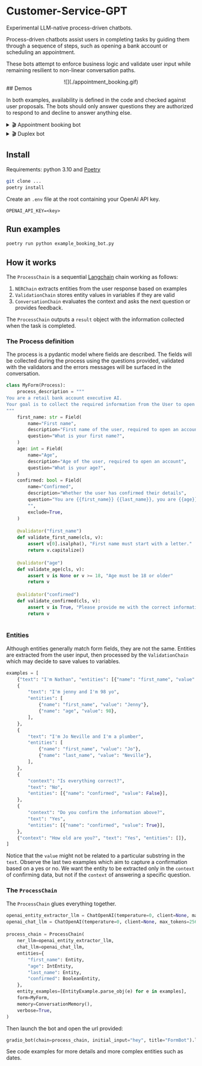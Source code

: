 # Customer-Service-GPT

Experimental LLM-native process-driven chatbots.

Process-driven chatbots assist users in completing tasks by guiding them through a sequence of steps, such as opening a bank account or scheduling an appointment.

These bots attempt to enforce business logic and validate user input while remaining resilient to non-linear conversation paths. 

<center>
![](./appointment_booking.gif)
</center>
## Demos

In both examples, availability is defined in the code and checked against user proposals. The bots should only answer questions they are authorized to respond to and decline to answer anything else.

<details>  
  <summary> 🎬 Appointment booking bot </summary>
  <hr>
An AI medical secretary helps users book appointments at the clinic.

https://github.com/znat/customer-service-GPT/assets/3694634/207d1f19-dc53-4788-944e-8a24000d713a
    
Run it:
```bash
poetry run python example_booking_bot.py
```

</details>
<details>  
  <summary> 🎬 Duplex bot </summary>
  <hr>
  
This bot replicates the Google Duplex demo, in which an AI schedules a hair salon appointment. The AI is the customer assistant and the Human is the hair salon attendant.
See `example_duplex_bot.py` for implementation details.

https://github.com/znat/customer-service-GPT/assets/3694634/63b64736-e2ea-441f-a9cf-8a57c18aad34


Run it:
```bash
poetry run python example_duplex_bot.py
```
</details>

## Install

Requirements: python 3.10 and [Poetry](https://python-poetry.org/docs/#installing-with-the-official-installer)
```bash
git clone ...
poetry install
```
Create an `.env` file at the root containing your OpenAI API key. 
```
OPENAI_API_KEY=<key>
```

## Run examples
```bash
poetry run python example_booking_bot.py
```

## How it works

The `ProcessChain` is a sequential [Langchain](https://github.com/hwchase17/langchain) chain working as follows:

1. `NERChain` extracts entities from the user response based on examples
2. `ValidationChain` stores entity values in variables if they are valid
3. `ConversationChain` evaluates the context and asks the next question or provides feedback.

The `ProcessChain` outputs a `result` object with the information collected when the task is completed.

### The Process definition
The process is a pydantic model where fields are described.
The fields will be collected during the process using the questions provided, validated with the validators and the errors messages will be surfaced in the conversation.

```python
class MyForm(Process):
    process_description = """
You are a retail bank account executive AI.
Your goal is to collect the required information from the User to open a bank account.
"""
    first_name: str = Field(
        name="First name",
        description="First name of the user, required to open an account",
        question="What is your first name?",
    )
    age: int = Field(
        name="Age",
        description="Age of the user, required to open an account",
        question="What is your age?",
    )
    confirmed: bool = Field(
        name="Confirmed",
        description="Whether the user has confirmed their details",
        question="You are {{first_name}} {{last_name}}, you are {{age}} years old and your current occupation is {{occupation}}. Is that correct?"
        "",
        exclude=True,
    )

    @validator("first_name")
    def validate_first_name(cls, v):
        assert v[0].isalpha(), "First name must start with a letter."
        return v.capitalize()

    @validator("age")
    def validate_age(cls, v):
        assert v is None or v >= 18, "Age must be 18 or older"
        return v
    
    @validator("confirmed")
    def validate_confirmed(cls, v):
        assert v is True, "Please provide me with the correct information"
        return v  
    
```
### Entities

Although entities generally match form fields, they are not the same. Entities are extracted from the user input, then processed by the `ValidationChain` which may decide to save values to variables.

```python
examples = [
    {"text": "I'm Nathan", "entities": [{"name": "first_name", "value": "Nathan"}]},
    {
        "text": "I'm jenny and I'm 98 yo",
        "entities": [
            {"name": "first_name", "value": "Jenny"},
            {"name": "age", "value": 98},
        ],
    },
    {
        "text": "I'm Jo Neville and I'm a plumber",
        "entities": [
            {"name": "first_name", "value": "Jo"},
            {"name": "last_name", "value": "Neville"},
        ],
    },
    {
        "context": "Is everything correct?",
        "text": "No",
        "entities": [{"name": "confirmed", "value": False}],
    },
    {
        "context": "Do you confirm the information above?",
        "text": "Yes",
        "entities": [{"name": "confirmed", "value": True}],
    },
    {"context": "How old are you?", "text": "Yes", "entities": []},
]
```
Notice that the `value` might not be related to a particular substring in the `text`. Observe the last two examples which aim to capture a confirmation based on a yes or no. We want the entity to be extracted only in the `context` of confirming data, but not if the `context` of answering a specific question.

### The `ProcessChain`
The `ProcessChain` glues everything together.

```python
openai_entity_extractor_llm = ChatOpenAI(temperature=0, client=None, max_tokens=256)
openai_chat_llm = ChatOpenAI(temperature=0, client=None, max_tokens=256)

process_chain = ProcessChain(
    ner_llm=openai_entity_extractor_llm,
    chat_llm=openai_chat_llm,
    entities={
        "first_name": Entity,
        "age": IntEntity,
        "last_name": Entity,
        "confirmed": BooleanEntity,
    },
    entity_examples=[EntityExample.parse_obj(e) for e in examples],
    form=MyForm,
    memory=ConversationMemory(),
    verbose=True,
)
```

Then launch the bot and open the url provided:

```python
gradio_bot(chain=process_chain, initial_input="hey", title="FormBot").launch() # Hey is a trick to get the bot to start the conversation as it normally reacts to a user input
```

See code examples for more details and more complex entities such as dates.
